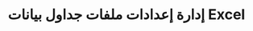 ﻿---
title: إدارة إعدادات ملفات جداول بيانات Excel
linktitle: إعدادات المصنف
type: docs
weight: 185
url: /ar/net/workbook-settings/
description: إدارة إعدادات Microsoft ملفات Excel.
---
